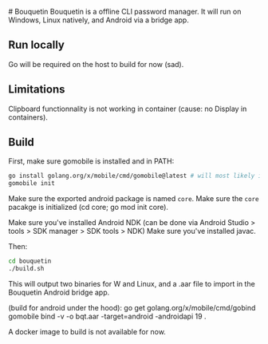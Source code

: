 # Bouquetin
Bouquetin is a offline CLI password manager.
It will run on Windows, Linux natively, and Android via a bridge app.

## Run locally
Go will be required on the host to build for now (sad).

## Limitations
Clipboard functionnality is not working in container (cause: no Display in containers).

## Build
First, make sure gomobile is installed and in PATH:
```bash
go install golang.org/x/mobile/cmd/gomobile@latest # will most likely install in ~/go/bin
gomobile init
```

Make sure the exported android package is named `core`.
Make sure the `core` pacakge is initialized (cd core; go mod init core).

Make sure you've installed Android NDK (can be done via Android Studio > tools > SDK manager > SDK tools > NDK)
Make sure you've installed javac.

Then:
```bash
cd bouquetin
./build.sh
```

This will output two binaries for W and Linux, and a .aar file to import in the Bouquetin Android bridge app.

(build for android under the hood):
go get golang.org/x/mobile/cmd/gobind
gomobile bind -v -o bqt.aar -target=android -androidapi 19 .

A docker image to build is not available for now.
